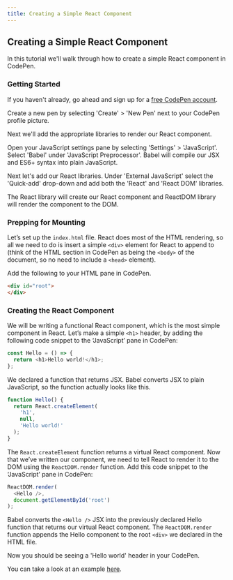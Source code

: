 ```yaml
---
title: Creating a Simple React Component
---
```


## Creating a Simple React Component

In this tutorial we'll walk through how to create a simple React component in CodePen.

### Getting Started

If you haven't already, go ahead and sign up for a [free CodePen account](https://codepen.io/accounts/signup/user/free).

Create a new pen by selecting 'Create' > 'New Pen' next to your CodePen profile picture.

Next we'll add the appropriate libraries to render our React component.

Open your JavaScript settings pane by selecting 'Settings' > 'JavaScript'. Select 'Babel' under 'JavaScript Preprocessor'. Babel will compile our JSX and ES6+ syntax into plain JavaScript.

Next let's add our React libraries. Under 'External JavaScript' select the 'Quick-add' drop-down and add both the 'React' and 'React DOM' libraries.

The React library will create our React component and ReactDOM library will render the component to the DOM.

### Prepping for Mounting

Let’s set up the ```index.html``` file. React does most of the HTML rendering, so all we need to do is insert a simple ```<div>``` element for React to append to (think of the HTML section in CodePen as being the ```<body>``` of the document, so no need to include a ```<head>``` element).

Add the following to your HTML pane in CodePen.

```html
<div id="root">
</div>
```

### Creating the React Component

We will be writing a functional React component, which is the most simple component in React. Let’s make a simple ```<h1>``` header, by adding the following code snippet to the ‘JavaScript’ pane in CodePen:

```javascript
const Hello = () => {
  return <h1>Hello world!</h1>;
};
```

We declared a function that returns JSX. Babel converts JSX to plain JavaScript, so the function actually looks like this.

```javascript
function Hello() {
  return React.createElement(
    'h1',
    null,
    'Hello world!'
  );
}
```

The ```React.createElement``` function returns a virtual React component. Now that we’ve written our component, we need to tell React to render it to the DOM using the ```ReactDOM.render``` function. Add this code snippet to the ‘JavaScript’ pane in CodePen:

```javascript
ReactDOM.render(
  <Hello />,
  document.getElementById('root')
);
```


Babel converts the ```<Hello />``` JSX into the previously declared Hello function that returns our virtual React component. The ```ReactDOM.render``` function appends the Hello component to the root ```<div>``` we declared in the HTML file.

Now you should be seeing a 'Hello world' header in your CodePen.

You can take a look at an example [here](https://codepen.io/trey-davis/pen/VzNyra).


